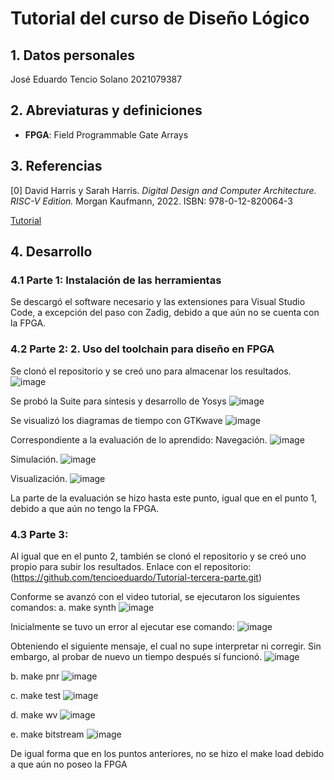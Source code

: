 # Tutorial del curso de Diseño Lógico

## 1. Datos personales
José Eduardo Tencio Solano 2021079387

## 2. Abreviaturas y definiciones
- **FPGA**: Field Programmable Gate Arrays

## 3. Referencias
[0] David Harris y Sarah Harris. *Digital Design and Computer Architecture. RISC-V Edition.* Morgan Kaufmann, 2022. ISBN: 978-0-12-820064-3

[Tutorial](https://github.com/DJosueMM/open_source_fpga_environment/wiki)

## 4. Desarrollo

### 4.1 Parte 1: Instalación de las herramientas
Se descargó el software necesario y las extensiones para Visual Studio Code, a excepción del paso con Zadig, debido a que aún no se cuenta con la FPGA.
### 4.2 Parte 2: 2.	Uso del toolchain para diseño en FPGA
Se clonó el repositorio y se creó uno para almacenar los resultados.
![image](https://github.com/user-attachments/assets/787c0dac-569d-48e8-a93b-5aa2e47b2839)

Se probó la Suite para síntesis y desarrollo de Yosys
![image](https://github.com/user-attachments/assets/2e5f0868-d70b-416c-8d2a-1755268138b3)

Se visualizó los diagramas de tiempo con GTKwave
![image](https://github.com/user-attachments/assets/41490d7d-7fd0-409d-9f56-b4a01c59d5cd)

Correspondiente a la evaluación de lo aprendido:
Navegación.
![image](https://github.com/user-attachments/assets/c35359c0-2f94-43a0-9553-5c1bf211d08f)

Simulación.
![image](https://github.com/user-attachments/assets/ee932ecc-b8dd-4833-b384-2976b91c44ca)

Visualización.
![image](https://github.com/user-attachments/assets/2149c489-45c5-4ffe-a880-bf0f208f4a95)

La parte de la evaluación se hizo hasta este punto, igual que en el punto 1, debido a que aún no tengo la FPGA.

### 4.3 Parte 3:
Al igual que en el punto 2, también se clonó el repositorio y se creó uno propio para subir los resultados.
Enlace con el repositorio:
(https://github.com/tencioeduardo/Tutorial-tercera-parte.git)

Conforme se avanzó con el video tutorial, se ejecutaron los siguientes comandos:
a.	make synth
![image](https://github.com/user-attachments/assets/dd08425d-18f3-427f-8bd8-2a78c448233d)

Inicialmente se tuvo un error al ejecutar ese comando:
![image](https://github.com/user-attachments/assets/98f5ec3a-abca-4604-a71e-6763d33bbfef)

Obteniendo el siguiente mensaje, el cual no supe interpretar ni corregir. Sin embargo, al probar de nuevo un tiempo después sí funcionó.
![image](https://github.com/user-attachments/assets/717e62b0-a4ee-4607-94bf-490925882b2d)

b.	make pnr
![image](https://github.com/user-attachments/assets/908e668d-35e7-47ef-9ba5-f187320f3b80)

c.	make test
![image](https://github.com/user-attachments/assets/2e27d909-c242-4fdd-b5df-30efe8aaf329)

d.	make wv
![image](https://github.com/user-attachments/assets/8160f350-c296-42c3-a41c-1abddf4d620b)

e.	make bitstream
![image](https://github.com/user-attachments/assets/7c504230-9423-42ea-aced-05b107bcdd52)

De igual forma que en los puntos anteriores, no se hizo el make load debido a que aún no poseo la FPGA



